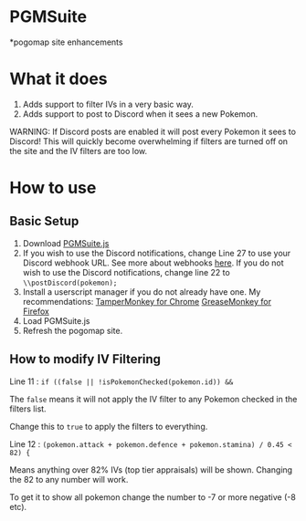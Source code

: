 # PGMSuite
\*pogomap site enhancements

# What it does
1. Adds support to filter IVs in a very basic way.
2. Adds support to post to Discord when it sees a new Pokemon.

WARNING: If Discord posts are enabled it will post every Pokemon it sees to Discord! This will quickly become overwhelming if filters are turned off on the site and the IV filters are too low.

# How to use
## Basic Setup
1. Download [PGMSuite.js](https://raw.githubusercontent.com/Slimmmo/PGMSuite/master/PGMSuite.js)
2. If you wish to use the Discord notifications, change Line 27 to use your Discord webhook URL. See more about webhooks [here](https://support.discordapp.com/hc/en-us/articles/228383668-Intro-to-Webhooks).
If you do not wish to use the Discord notifications, change line 22 to `\\postDiscord(pokemon);`
3. Install a userscript manager if you do not already have one.
My recommendations: 
[TamperMonkey for Chrome](https://chrome.google.com/webstore/detail/tampermonkey/dhdgffkkebhmkfjojejmpbldmpobfkfo?hl=en)
[GreaseMonkey for Firefox](https://addons.mozilla.org/en-US/firefox/addon/greasemonkey/)
4. Load PGMSuite.js
5. Refresh the pogomap site.

## How to modify IV Filtering

Line 11 : `if ((false || !isPokemonChecked(pokemon.id)) &&`

The `false` means it will not apply the IV filter to any Pokemon checked in the filters list.

Change this to `true` to apply the filters to everything.


Line 12 : `(pokemon.attack + pokemon.defence + pokemon.stamina) / 0.45 < 82) {`

Means anything over 82% IVs (top tier appraisals) will be shown. Changing the 82 to any number will work.

To get it to show all pokemon change the number to -7 or more negative (-8 etc).
